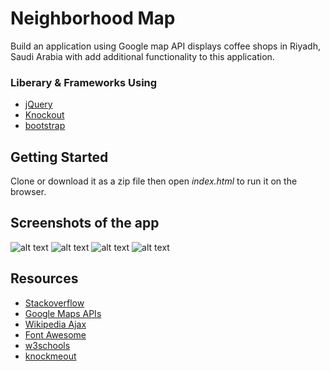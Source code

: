 # Neighborhood Map
Build an application using Google map API displays coffee shops in Riyadh, Saudi Arabia with add additional functionality to this application.

### Liberary & Frameworks Using
* [jQuery](https://jquery.com/)
* [Knockout](http://knockoutjs.com/index.html)
* [bootstrap](https://getbootstrap.com/)
 
## Getting Started
Clone or download it as a zip file then open _index.html_ to run it on the browser.

## Screenshots of the app
![alt text](https://b.top4top.net/p_765jonzv1.png)
![alt text](https://c.top4top.net/p_765fbwyx2.png)
![alt text](https://d.top4top.net/p_765grsxr3.png)
![alt text](https://f.top4top.net/p_765nroyj1.png)
## Resources
* [Stackoverflow](https://stackoverflow.com/)
* [Google Maps APIs](https://developers.google.com/maps/documentation/javascript/examples/marker-simple)
* [Wikipedia Ajax](https://en.wikipedia.org/wiki/Ajax_(programming))
* [Font Awesome](https://fontawesome.com/)
* [w3schools](https://www.w3schools.com/)
* [knockmeout](http://www.knockmeout.net/2011/04/utility-functions-in-knockoutjs.html)
